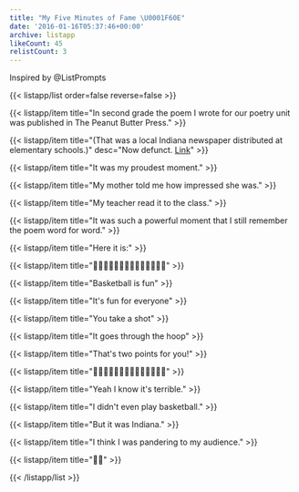 ```yaml
---
title: "My Five Minutes of Fame \U0001F60E"
date: '2016-01-16T05:37:46+00:00'
archive: listapp
likeCount: 45
relistCount: 3
---
```


Inspired by @ListPrompts

<!--more-->

{{< listapp/list order=false reverse=false >}}

   {{< listapp/item title="In second grade the poem I wrote for our poetry unit was published in The Peanut Butter Press." >}}

   {{< listapp/item title="(That was a local Indiana newspaper distributed at elementary schools.)"
      desc="Now defunct. [Link](http://www.worldcat.org/title/peanut-butter-press/oclc/502264303)" >}}

   {{< listapp/item title="It was my proudest moment." >}}

   {{< listapp/item title="My mother told me how impressed she was." >}}

   {{< listapp/item title="My teacher read it to the class." >}}

   {{< listapp/item title="It was such a powerful moment that I still remember the poem word for word." >}}

   {{< listapp/item title="Here it is:" >}}

   {{< listapp/item title="🏀🏀🏀🏀🏀🏀🏀🏀🏀🏀🏀🏀🏀🏀" >}}

   {{< listapp/item title="Basketball is fun" >}}

   {{< listapp/item title="It's fun for everyone" >}}

   {{< listapp/item title="You take a shot" >}}

   {{< listapp/item title="It goes through the hoop" >}}

   {{< listapp/item title="That's two points for you!" >}}

   {{< listapp/item title="🏀🏀🏀🏀🏀🏀🏀🏀🏀🏀🏀🏀🏀🏀" >}}

   {{< listapp/item title="Yeah I know it's terrible." >}}

   {{< listapp/item title="I didn't even play basketball." >}}

   {{< listapp/item title="But it was Indiana." >}}

   {{< listapp/item title="I think I was pandering to my audience." >}}

   {{< listapp/item title="🙇🏼" >}}

{{< /listapp/list >}}
